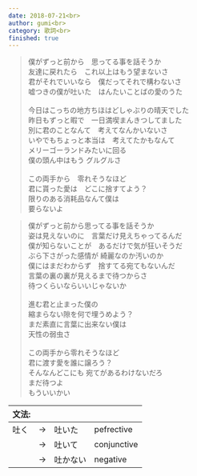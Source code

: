 ```yaml
---
date: 2018-07-21<br>
author: gumi<br>
category: 歌詞<br>
finished: true
---
```


<blockquote>
<p>僕がずっと前から　思ってる事を話そうか<br>
友達に戻れたら　これ以上はもう望まないさ<br>
君がそれでいいなら　僕だってそれで構わないさ<br>
嘘つきの僕が吐いた　はんたいことばの愛のうた<br>
<br>
今日はこっちの地方ちほはどしゃぶりの晴天でした<br>
昨日もずっと暇で　一日満喫まんきつしてました<br>
別に君のことなんて　考えてなんかいないさ<br>
いやでもちょっと本当は　考えてたかもなんて<br>
メリーゴーランドみたいに回る<br>
僕の頭ん中はもう グルグルさ<br>
<br>
この両手から　零れそうなほど<br>
君に貰った愛は　どこに捨すてよう？<br>
限りのある消耗品なんて僕は<br>
要らないよ</p>
</blockquote>
<blockquote>
<p>僕がずっと前から思ってる事を話そうか<br>
姿は見えないのに　言葉だけ見えちゃってるんだ<br>
僕が知らないことが　あるだけで気が狂いそうだ<br>
ぶら下さがった感情が 綺麗なのか汚いのか<br>
僕にはまだわからず　捨すてる宛てもないんだ<br>
言葉の裏の裏が見えるまで待つからさ<br>
待つくらいならいいじゃないか<br>
<br>
進む君と止まった僕の<br>
縮まらない隙を何で埋うめよう？<br>
まだ素直に言葉に出来ない僕は<br>
天性の弱虫さ<br>
<br>
この両手から零れそうなほど<br>
君に渡す愛を誰に譲ろう？<br>
そんなんどこにも 宛てがあるわけないだろ<br>
まだ待つよ<br>
もういいかい</p>
</blockquote>

<table>
<thead>
<tr>
<th>文法:</th>
<th></th>
<th></th>
<th></th>
</tr>
</thead>
<tbody>
<tr>
<td>吐く</td>
<td>→</td>
<td>吐いた</td>
<td>pefrective</td>
</tr>
<tr>
<td></td>
<td>→</td>
<td>吐いて</td>
<td>conjunctive</td>
</tr>
<tr>
<td></td>
<td>→</td>
<td>吐かない</td>
<td>negative</td>
</tr>
</tbody>
</table>
